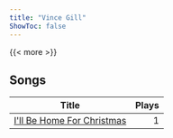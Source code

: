 ```yaml
---
title: "Vince Gill"
ShowToc: false
---
```


{{< more >}}

## Songs
Title | Plays 
----- | -----: 
[I'll Be Home For Christmas](/songs/ill-be-home-for-christmas) | 1

